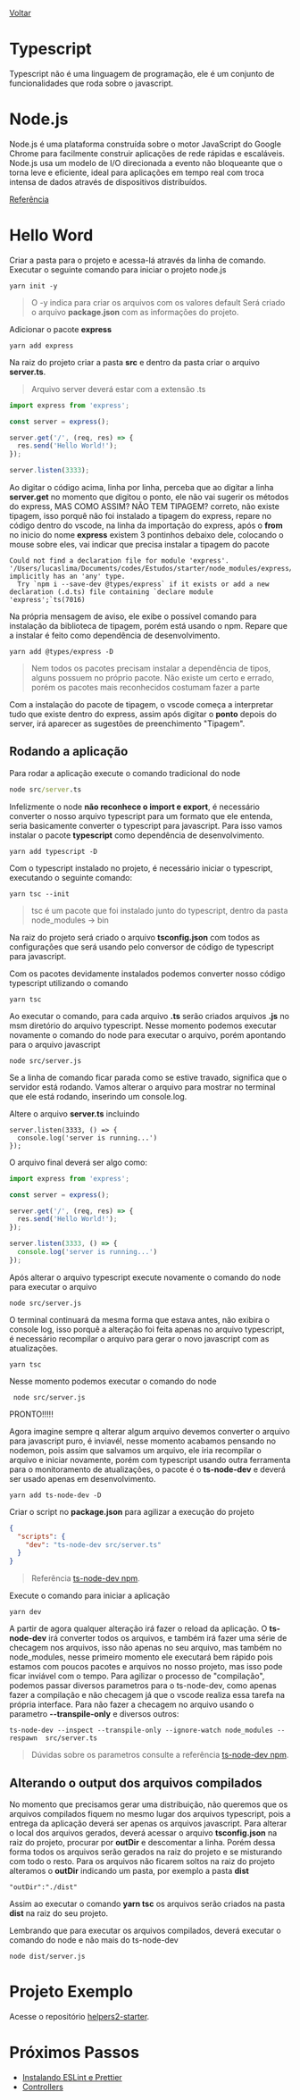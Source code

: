 [Voltar](/readme.md)

# Typescript

Typescript não é uma linguagem de programação, ele é um conjunto de funcionalidades que roda sobre o javascript.

# Node.js

Node.js é uma plataforma construída sobre o motor JavaScript do Google Chrome para facilmente construir aplicações de rede rápidas e escaláveis. Node.js usa um modelo de I/O direcionada a evento não bloqueante que o torna leve e eficiente, ideal para aplicações em tempo real com troca intensa de dados através de dispositivos distribuídos.

[Referência](http://nodebr.com/o-que-e-node-js/)

# Hello Word

Criar a pasta para o projeto e acessa-lá através da linha de comando. Executar o seguinte comando para iniciar o projeto node.js

```
yarn init -y
```

> O -y indica para criar os arquivos com os valores default
> Será criado o arquivo **package.json** com as informações do projeto.

Adicionar o pacote **express**

```
yarn add express
```

Na raiz do projeto criar a pasta **src** e dentro da pasta criar o arquivo **server.ts**.
> Arquivo server deverá estar com a extensão .ts

```ts
import express from 'express';

const server = express();

server.get('/', (req, res) => {
  res.send('Hello World!');
});

server.listen(3333);
```

Ao digitar o código acima, linha por linha, perceba que ao digitar a linha **server.get** no momento que digitou o ponto, ele não vai sugerir os métodos do express, MAS COMO ASSIM? NÃO TEM TIPAGEM? correto, não existe tipagem, isso porquê não foi instalado a tipagem do express, repare no código dentro do vscode, na linha da importação do express, após o **from** no inicio do nome **express** existem 3 pontinhos debaixo dele, colocando o mouse sobre eles, vai indicar que precisa instalar a tipagem do pacote

```
Could not find a declaration file for module 'express'. '/Users/lucaslima/Documents/codes/Estudos/starter/node_modules/express/index.js' implicitly has an 'any' type.
  Try `npm i --save-dev @types/express` if it exists or add a new declaration (.d.ts) file containing `declare module 'express';`ts(7016)
```

Na própria mensagem de aviso, ele exibe o possível comando para instalação da biblioteca de tipagem, porém está usando o npm. Repare que a instalar é feito como dependência de desenvolvimento.

```
yarn add @types/express -D
```

> Nem todos os pacotes precisam instalar a dependência de tipos, alguns possuem no próprio pacote. Não existe um certo e errado, porém os pacotes mais reconhecidos costumam fazer a parte

Com a instalação do pacote de tipagem, o vscode começa a interpretar tudo que existe dentro do express, assim após digitar o **ponto** depois do server, irá aparecer as sugestões de preenchimento "Tipagem".

## Rodando a aplicação

Para rodar a aplicação execute o comando tradicional do node

```cmd
node src/server.ts
```

Infelizmente o node **não reconhece o import e export**, é necessário converter o nosso arquivo typescript para um formato que ele entenda, seria basicamente converter o typescript para javascript. Para isso vamos instalar o pacote **typescript** como dependência de desenvolvimento.

```
yarn add typescript -D
```
Com o typescript instalado no projeto, é necessário iniciar o typescript, executando o seguinte comando:

```
yarn tsc --init
```

>tsc é um pacote que foi instalado junto do typescript, dentro da pasta node_modules -> bin

Na raiz do projeto será criado o arquivo **tsconfig.json** com todos as configurações que será usando pelo conversor de código de typescript para javascript.

Com os pacotes devidamente instalados podemos converter nosso código typescript utilizando o comando 

```
yarn tsc
```
Ao executar o comando, para cada arquivo **.ts** serão criados arquivos **.js** no msm diretório do arquivo typescript. 
Nesse momento podemos executar novamente o comando do node para executar o arquivo, porém apontando para o arquivo javascript
```
node src/server.js
```
Se a linha de comando ficar parada como se estive travado, significa que o servidor está rodando. Vamos alterar o arquivo para mostrar no terminal que ele está rodando, inserindo um console.log.

Altere o arquivo **server.ts** incluindo

```
server.listen(3333, () => {
  console.log('server is running...')
});
```

O arquivo final deverá ser algo como:

```ts
import express from 'express';

const server = express();

server.get('/', (req, res) => {
  res.send('Hello World!');
});

server.listen(3333, () => {
  console.log('server is running...')
});
```

Após alterar o arquivo typescript execute novamente o comando do node para executar o arquivo
```
node src/server.js
```
O terminal continuará da mesma forma que estava antes, não exibira o console log, isso porquê a alteração foi feita apenas no arquivo typescript, é necessário recompilar o arquivo para gerar o novo javascript com as atualizações.

```
yarn tsc
```

Nesse momento podemos executar o comando do node 

```
 node src/server.js
```

PRONTO!!!!!

Agora imagine sempre q alterar algum arquivo devemos converter o arquivo para javascript puro, é inviavél, nesse momento acabamos pensando no nodemon, pois assim que salvamos um arquivo, ele iria recompilar o arquivo e iniciar novamente, porém com typescript usando outra ferramenta para o monitoramento de atualizações, o pacote é o **ts-node-dev** e deverá ser usado apenas em desenvolvimento.

```
yarn add ts-node-dev -D
```

Criar o script no **package.json** para agilizar a execução do projeto
```json
{
  "scripts": {
    "dev": "ts-node-dev src/server.ts"
  }
}
```

> Referência [ts-node-dev npm](https://www.npmjs.com/package/ts-node-dev).

Execute o comando para iniciar a aplicação
```
yarn dev
```

A partir de agora qualquer alteração irá fazer o reload da aplicação.
O **ts-node-dev** irá converter todos os arquivos, e também irá fazer uma série de checagem nos arquivos, isso não apenas no seu arquivo, mas também no node_modules, nesse primeiro momento ele executará bem rápido pois estamos com poucos pacotes e arquivos no nosso projeto, mas isso pode ficar inviável com o tempo. Para agilizar o processo de "compilação", podemos passar diversos parametros para o ts-node-dev, como apenas fazer a compilação e não checagem já que o vscode realiza essa tarefa na própria interface. Para não fazer a checagem no arquivo usando o parametro **--transpile-only** e diversos outros:

```
ts-node-dev --inspect --transpile-only --ignore-watch node_modules --respawn  src/server.ts 
```

> Dúvidas sobre os parametros consulte a referência [ts-node-dev npm](https://www.npmjs.com/package/ts-node-dev).

## Alterando o output dos arquivos compilados

No momento que precisamos gerar uma distribuição, não queremos que os arquivos compilados fiquem no mesmo lugar dos arquivos typescript, pois a entrega da aplicação deverá ser apenas os arquivos javascript.
Para alterar o local dos arquivos gerados, deverá acessar o arquivo **tsconfig.json** na raiz do projeto, procurar por **outDir** e descomentar a linha. Porém dessa forma todos os arquivos serão gerados na raiz do projeto e se misturando com todo o resto. Para os arquivos não ficarem soltos na raiz do projeto alteramos o **outDir** indicando um pasta, por exemplo a pasta **dist**

```
"outDir":"./dist"
```
Assim ao executar o comando **yarn tsc** os arquivos serão criados na pasta **dist** na raiz do seu projeto.

Lembrando que para executar os arquivos compilados, deverá executar o comando do node e não mais do ts-node-dev

```
node dist/server.js
```

# Projeto Exemplo

Acesse o repositório [helpers2-starter](https://github.com/lucaslimas/helpers2-starter).

# Próximos Passos

- [Instalando ESLint e Prettier](/pages/eslint_prettier.md)
- [Controllers](/pages/controllers.md)